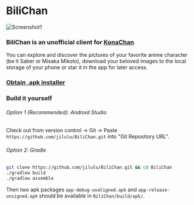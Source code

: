 # BiliChan

![Screenshot1](http://jilulu.github.io/feature.png)

### BiliChan is an unofficial client for [KonaChan](konachan.com) 

You can explore and discover the pictures of your favorite anime character (be it Saber or Misaka Mikoto), 
download your beloved images to the local storage of your phone or star it in the app for later access. 

### [Obtain .apk installer](https://raw.githubusercontent.com/jilulu/BiliChan/master/app/app-release.apk)
### Build it yourself
###### Option 1 (Recommended): Android Studio
Check out from version control -> Git -> Paste `https://github.com/jilulu/BiliChan.git` into "Git Repository URL". 
###### Option 2: Gradle
```bash
git clone https://github.com/jilulu/BiliChan.git && cd BiliChan
./gradlew build
./gradlew assemble
```
Then two apk packages `app-debug-unaligned.apk` and `app-release-unsigned.apk` should be available in `BiliChan/build/apk/`. 
